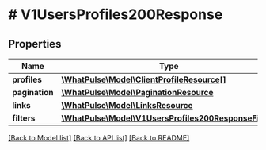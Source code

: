# # V1UsersProfiles200Response

## Properties

Name | Type | Description | Notes
------------ | ------------- | ------------- | -------------
**profiles** | [**\WhatPulse\Model\ClientProfileResource[]**](ClientProfileResource.md) |  |
**pagination** | [**\WhatPulse\Model\PaginationResource**](PaginationResource.md) |  |
**links** | [**\WhatPulse\Model\LinksResource**](LinksResource.md) |  |
**filters** | [**\WhatPulse\Model\V1UsersProfiles200ResponseFilters**](V1UsersProfiles200ResponseFilters.md) |  |

[[Back to Model list]](../../README.md#models) [[Back to API list]](../../README.md#endpoints) [[Back to README]](../../README.md)
